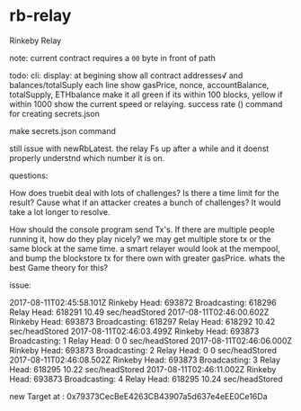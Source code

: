 # rb-relay
Rinkeby Relay

note: current contract requires a `00` byte in front of path

todo: cli:
  display:
    at begining show all contract addresses√ and balances/totalSuply
    each line show gasPrice, nonce, accountBalance, totalSupply, ETHbalance
    make it all green if its within 100 blocks, yellow if within 1000
    show the current speed or relaying. success rate ()
    command for creating secrets.json

  make secrets.json command

  still issue with newRbLatest. the relay Fs up after a while and it doenst properly understnd which number it is on.

questions:

  How does truebit deal with lots of challenges? Is there a time limit for the result? Cause what if an attacker creates a bunch of challenges? It would take a lot longer to resolve.

  How should the console program send Tx's. If there are multiple people running it, how do they play nicely? we may get multiple store tx or the same block at the same time. a smart relayer would look at the mempool, and bump the blockstore tx for there own with greater gasPrice. whats the best Game theory for this?


issue:

  2017-08-11T02:45:58.101Z  Rinkeby Head: 693872  Broadcasting: 618296  Relay Head: 618291  10.49 sec/headStored
  2017-08-11T02:46:00.602Z  Rinkeby Head: 693873  Broadcasting: 618297  Relay Head: 618292  10.42 sec/headStored
  2017-08-11T02:46:03.499Z  Rinkeby Head: 693873  Broadcasting: 1   Relay Head: 0   0 sec/headStored
  2017-08-11T02:46:06.000Z  Rinkeby Head: 693873  Broadcasting: 2   Relay Head: 0   0 sec/headStored
  2017-08-11T02:46:08.502Z  Rinkeby Head: 693873  Broadcasting: 3   Relay Head: 618295  10.22 sec/headStored
  2017-08-11T02:46:11.002Z  Rinkeby Head: 693873  Broadcasting: 4   Relay Head: 618295  10.24 sec/headStored


new Target at : 0x79373CecBeE4263CB43907a5d637e4eEE0Ce16Da
